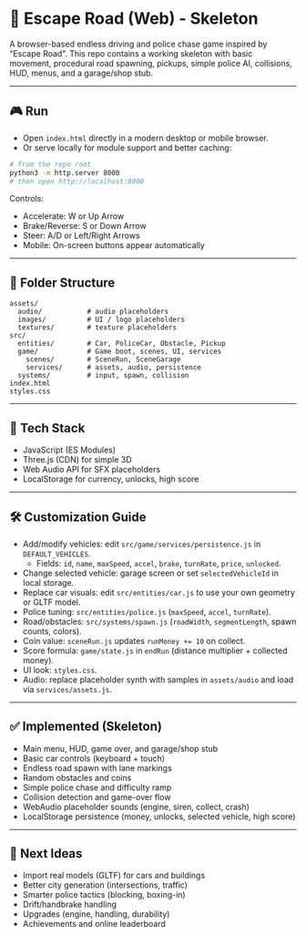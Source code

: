 # 🚗 Escape Road (Web) - Skeleton

A browser-based endless driving and police chase game inspired by “Escape Road”. This repo contains a working skeleton with basic movement, procedural road spawning, pickups, simple police AI, collisions, HUD, menus, and a garage/shop stub.

---

## 🎮 Run
- Open `index.html` directly in a modern desktop or mobile browser.
- Or serve locally for module support and better caching:

```bash
# from the repo root
python3 -m http.server 8000
# then open http://localhost:8000
```

Controls:
- Accelerate: W or Up Arrow
- Brake/Reverse: S or Down Arrow
- Steer: A/D or Left/Right Arrows
- Mobile: On-screen buttons appear automatically

---

## 🧱 Folder Structure
```
assets/
  audio/           # audio placeholders
  images/          # UI / logo placeholders
  textures/        # texture placeholders
src/
  entities/        # Car, PoliceCar, Obstacle, Pickup
  game/            # Game boot, scenes, UI, services
    scenes/        # SceneRun, SceneGarage
    services/      # assets, audio, persistence
  systems/         # input, spawn, collision
index.html
styles.css
```

---

## 🧩 Tech Stack
- JavaScript (ES Modules)
- Three.js (CDN) for simple 3D
- Web Audio API for SFX placeholders
- LocalStorage for currency, unlocks, high score

---

## 🛠 Customization Guide

- Add/modify vehicles: edit `src/game/services/persistence.js` in `DEFAULT_VEHICLES`.
  - Fields: `id`, `name`, `maxSpeed`, `accel`, `brake`, `turnRate`, `price`, `unlocked`.
- Change selected vehicle: garage screen or set `selectedVehicleId` in local storage.
- Replace car visuals: edit `src/entities/car.js` to use your own geometry or GLTF model.
- Police tuning: `src/entities/police.js` (`maxSpeed`, `accel`, `turnRate`).
- Road/obstacles: `src/systems/spawn.js` (`roadWidth`, `segmentLength`, spawn counts, colors).
- Coin value: `sceneRun.js` updates `runMoney += 10` on collect.
- Score formula: `game/state.js` in `endRun` (distance multiplier + collected money).
- UI look: `styles.css`.
- Audio: replace placeholder synth with samples in `assets/audio` and load via `services/assets.js`.

---

## ✅ Implemented (Skeleton)
- Main menu, HUD, game over, and garage/shop stub
- Basic car controls (keyboard + touch)
- Endless road spawn with lane markings
- Random obstacles and coins
- Simple police chase and difficulty ramp
- Collision detection and game-over flow
- WebAudio placeholder sounds (engine, siren, collect, crash)
- LocalStorage persistence (money, unlocks, selected vehicle, high score)

---

## 🚧 Next Ideas
- Import real models (GLTF) for cars and buildings
- Better city generation (intersections, traffic)
- Smarter police tactics (blocking, boxing-in)
- Drift/handbrake handling
- Upgrades (engine, handling, durability)
- Achievements and online leaderboard
```
